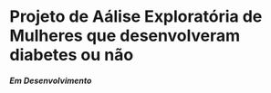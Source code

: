 # Projeto de Aálise Exploratória de Mulheres que desenvolveram diabetes ou não


##### Em Desenvolvimento